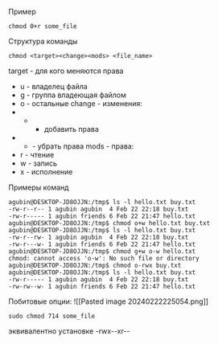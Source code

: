 Пример
```shell
chmod 0+r some_file
```
Структура команды
```shell
chmod <target><change><mods> <file_name>
```
target - для кого меняются права
- u - владелец файла
- g - группа владеющая файлом
- o - остальные
change - изменения:
- + - добавить права
- - \- убрать права
mods - права:
- r - чтение
- w - запись
- x - исполнение

Примеры команд

```shell
agubin@DESKTOP-JD8OJJN:/tmp$ ls -l hello.txt buy.txt
-rw-r--r-- 1 agubin agubin  4 Feb 22 22:18 buy.txt
-rw-r----- 1 agubin friends 6 Feb 22 21:47 hello.txt
agubin@DESKTOP-JD8OJJN:/tmp$ chmod o+w hello.txt buy.txt
agubin@DESKTOP-JD8OJJN:/tmp$ ls -l hello.txt buy.txt
-rw-r--rw- 1 agubin agubin  4 Feb 22 22:18 buy.txt
-rw-r---w- 1 agubin friends 6 Feb 22 21:47 hello.txt
agubin@DESKTOP-JD8OJJN:/tmp$ chmod g+w o-w hello.txt
chmod: cannot access 'o-w': No such file or directory
agubin@DESKTOP-JD8OJJN:/tmp$ chmod o-rwx buy.txt
agubin@DESKTOP-JD8OJJN:/tmp$ ls -l hello.txt buy.txt
-rw-r----- 1 agubin agubin  4 Feb 22 22:18 buy.txt
-rw-rw--w- 1 agubin friends 6 Feb 22 21:47 hello.txt
```

Побитовые опции:
![[Pasted image 20240222225054.png]]

```shell
sudo chmod 714 some_file
```
эквивалентно установке -rwx--xr--

